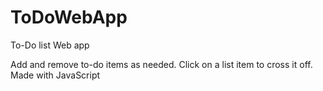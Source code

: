 # ToDoWebApp
To-Do list Web app

Add and remove to-do items as needed. Click on a list item to cross it off. Made with JavaScript
